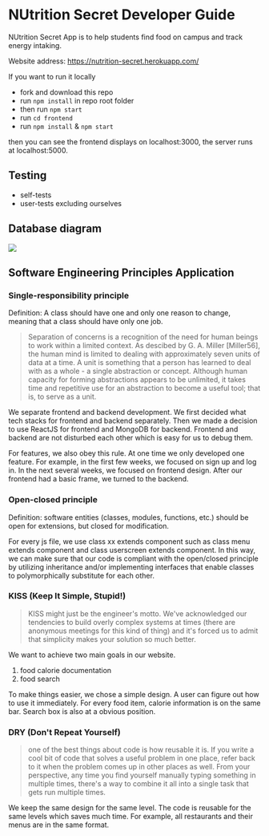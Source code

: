 # NUtrition Secret Developer Guide
NUtrition Secret App is to help students find food on campus and track energy intaking.

Website address: https://nutrition-secret.herokuapp.com/

If you want to run it locally
- fork and download this repo
- run `npm install` in repo root folder
- then run `npm start`
- run `cd frontend` 
- run `npm install` & `npm start`

then you can see the frontend displays on localhost:3000, the server runs at localhost:5000.

## Testing

- self-tests
- user-tests excluding ourselves

## Database diagram
![](https://i.postimg.cc/P59yvfrf/A7-AAE292592-B264-B04-C84748350-F4-BDA.png)

## Software Engineering Principles Application

### Single-responsibility principle

Definition: A class should have one and only one reason to change, meaning that a class should have only one job.

>Separation of concerns is a recognition of the need for human beings to work within a limited context. As descibed by G. A. Miller [Miller56], the human mind is limited to dealing with approximately seven units of data at a time. A unit is something that a person has learned to deal with as a whole - a single abstraction or concept. Although human capacity for forming abstractions appears to be unlimited, it takes time and repetitive use for an abstraction to become a useful tool; that is, to serve as a unit.

  We separate frontend and backend development. We first decided what tech stacks for frontend and backend separately. Then we made a decision to use ReactJS for frontend and MongoDB for backend. Frontend and backend are not disturbed each other which is easy for us to debug them.

  For features, we also obey this rule. At one time we only developed one feature. For example, in the first few weeks, we focused on sign up and log in. In the next several weeks, we focused on frontend design. After our frontend had a basic frame, we turned to the backend.


### Open-closed principle

Definition: software entities (classes, modules, functions, etc.) should be open for extensions, but closed for modification.

For every js file, we use class xx extends component such as class menu extends component and class userscreen extends component. In this way, we can make sure that our code is compliant with the open/closed principle by utilizing inheritance and/or implementing interfaces that enable classes to polymorphically substitute for each other. 

### KISS (Keep It Simple, Stupid!)
> KISS might just be the engineer's motto. We've acknowledged our tendencies to build overly complex systems at times (there are anonymous meetings for this kind of thing) and it's forced us to admit that simplicity makes your solution so much better.

  We want to achieve two main goals in our website.
 1. food calorie documentation
 2. food search

  To make things easier, we chose a simple design. A user can figure out how to use it immediately. For every food item, calorie information is on the same bar. Search box is also at a obvious position.

### DRY (Don't Repeat Yourself)
> one of the best things about code is how reusable it is. If you write a cool bit of code that solves a useful problem in one place, refer back to it when the problem comes up in other places as well. From your perspective, any time you find yourself manually typing something in multiple times, there's a way to combine it all into a single task that gets run multiple times.

  We keep the same design for the same level. The code is reusable for the same levels which saves much time. For example, all restaurants and their menus are in the same format.





